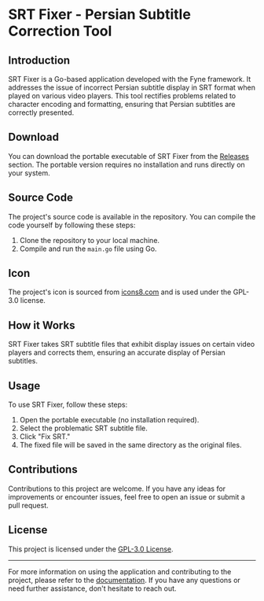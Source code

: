 # SRT Fixer - Persian Subtitle Correction Tool

## Introduction
SRT Fixer is a Go-based application developed with the Fyne framework. It addresses the issue of incorrect Persian subtitle display in SRT format when played on various video players. This tool rectifies problems related to character encoding and formatting, ensuring that Persian subtitles are correctly presented.

## Download
You can download the portable executable of SRT Fixer from the [Releases]([https://github.com/ButcherWithSmile/srt-fixer/releases/]) section. The portable version requires no installation and runs directly on your system.

## Source Code
The project's source code is available in the repository. You can compile the code yourself by following these steps:
1. Clone the repository to your local machine.
2. Compile and run the `main.go` file using Go.

## Icon
The project's icon is sourced from [icons8.com](https://icons8.com/) and is used under the GPL-3.0 license.

## How it Works
SRT Fixer takes SRT subtitle files that exhibit display issues on certain video players and corrects them, ensuring an accurate display of Persian subtitles.

## Usage
To use SRT Fixer, follow these steps:
1. Open the portable executable (no installation required).
2. Select the problematic SRT subtitle file.
3. Click "Fix SRT."
4. The fixed file will be saved in the same directory as the original files.

## Contributions
Contributions to this project are welcome. If you have any ideas for improvements or encounter issues, feel free to open an issue or submit a pull request.

## License
This project is licensed under the [GPL-3.0 License](LICENSE).

---

For more information on using the application and contributing to the project, please refer to the [documentation](#). If you have any questions or need further assistance, don't hesitate to reach out.
